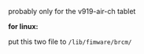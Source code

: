 probably only for the v919-air-ch tablet

**for linux:**

put this two file to `/lib/fimware/brcm/`
